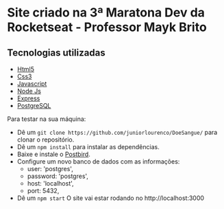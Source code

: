 # Site criado na 3ª Maratona Dev da Rocketseat - Professor Mayk Brito
## Tecnologias utilizadas
* [Html5](https://www.w3schools.com/html/)
* [Css3](https://www.w3.org/Style/CSS/)
* [Javascript](https://www.w3schools.com/js/)
* [Node Js](https://nodejs.org)
* [Express](https://www.npmjs.com/package/express)
* [PostgreSQL](https://www.postgresql.org/)

Para testar na sua máquina:
* Dê um 
`git clone https://github.com/juniorlourenco/DoeSangue/` para clonar o repositório.
* Dê um 
`npm install` para instalar as dependências.
* Baixe e instale o [Postbird](https://www.electronjs.org/apps/postbird).
* Configure um novo banco de dados com as informações:
  - user: 'postgres',
  - password: 'postgres',
  - host: 'localhost',
  - port: 5432,
* Dê um `npm start`
O site vai estar rodando no http://localhost:3000



